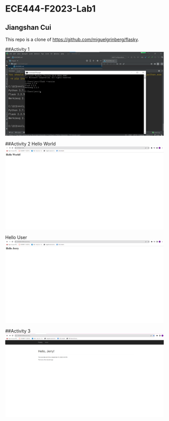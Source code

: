 # ECE444-F2023-Lab1

## Jiangshan Cui

This repo is a clone of https://github.com/miguelgrinberg/flasky.

##Activity 1
![](screenshots/assignment1.png)


##Activity 2
Hello World
![](screenshots/assignment2HelloWorld.png)

Hello User
![](screenshots/assignment2HelloUser.png)

##Activity 3
![](screenshots/assignment3.png)
